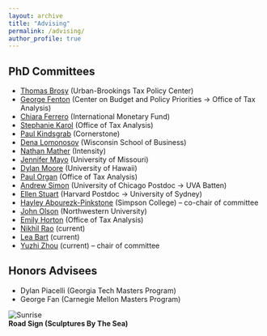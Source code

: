 ```yaml
---
layout: archive
title: "Advising"
permalink: /advising/
author_profile: true
---
```


## PhD Committees

- [Thomas Brosy](https://www.urban.org/author/thomas-brosy) (Urban-Brookings Tax Policy Center)
- [George Fenton](https://www.cbpp.org/about/our-staff/george-fenton) (Center on Budget and Policy Priorities → Office of Tax Analysis)
- [Chiara Ferrero](https://deepblue.lib.umich.edu/handle/2027.42/169665) (International Monetary Fund)
- [Stephanie Karol](https://www.stephanie-a-karol.com) (Office of Tax Analysis)
- [Paul Kindsgrab](https://sites.google.com/view/paulmkindsgrab/home) (Cornerstone)
- [Dena Lomonosov](https://www.dena-lomonosov.com) (Wisconsin School of Business)
- [Nathan Mather](https://www.linkedin.com/in/nathan-mather-phd-70979924b/) (Intensity)
- [Jennifer Mayo](https://www.jennifer-mayo.com) (University of Missouri)
- [Dylan Moore](https://www.dylantmoore.com/) (University of Hawaii)
- [Paul Organ](https://www.paulorgan.com/#) (Office of Tax Analysis)
- [Andrew Simon](https://andrewrsimon.com) (University of Chicago Postdoc → UVA Batten)
- [Ellen Stuart](https://www.ellenstuart.com) (Harvard Postdoc → University of Sydney)
- [Hayley Abourezk-Pinkstone](https://sites.google.com/view/hayley-abourezk-pinkstone) (Simpson College) – co-chair of committee
- [John Olson](https://www.johnsolson.com) (Northwestern University)
- [Emily Horton](https://www.emily-horton.com) (Office of Tax Analysis)
- [Nikhil Rao](https://lsa.umich.edu/econ/people/phd-students/nikhil-rao.html) (current)
- [Lea Bart](https://www.lea-bart.com/home) (current)
- [Yuzhi Zhou](https://cbe.anu.edu.au/about/staff-directory/yuzhi-zhou) (current) – chair of committee


## Honors Advisees

- Dylan Piacelli (Georgia Tech Masters Program)
- George Fan (Carnegie Mellon Masters Program)


![Sunrise](https://ashleycraig.com/images/ooroo.jpg "Road Sign (Sculptures By The Sea)")
<br>**Road Sign (Sculptures By The Sea)**
